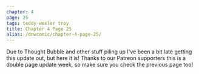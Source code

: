 ```yaml
---
chapter: 4
page: 25
tags: teddy-wexler troy
title: Chapter 4 Page 25
alias: /dnwcomic/chapter-4-page-25/
---
```


Due to Thought Bubble and other stuff piling up I've been a bit late getting this update out, but here it is! Thanks to our Patreon supporters this is a double page update week, so make sure you check the previous page too!
